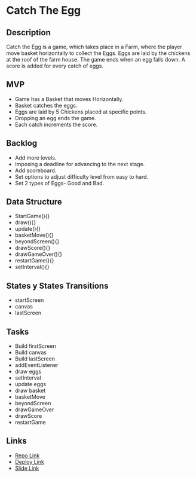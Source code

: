 # Catch The Egg

## Description

Catch the Egg is a game, which takes place in a Farm, where the player move basket horizontally to collect the Eggs. Eggs are laid by the chickens at the roof of the farm house. The game ends when an egg falls down. A score is added for every catch of eggs.

## MVP

- Game has a Basket that moves Horizontally.
- Basket catches the eggs.
- Eggs are laid by 5 Chickens placed at specific points.
- Dropping an egg ends the game.
- Each catch increments the score.

## Backlog

- Add more levels.
- Imposing a deadline for advancing to the next stage.
- Add scoreboard.
- Set options to adjust difficulty level from easy to hard.
- Set 2 types of Eggs- Good and Bad.

## Data Structure

- StartGame(){}
- draw(){}
- update(){}
- basketMove(){}
- beyondScreen(){}
- drawScore(){}
- drawGameOver(){}
- restartGame(){}
- setInterval(){}

## States y States Transitions

- startScreen
- canvas
- lastScreen

## Tasks

- Build firstScreen
- Build canvas 
- Build lastScreen
- addEventListener
- draw eggs
- setInterval
- update eggs
- draw basket
- basketMove
- beyondScreen
- drawGameOver
- drawScore
- restartGame

## Links

- [Repo Link](https://github.com/aziyanissam/Project-1---Catch-the-Egg.git)
- [Deploy Link]( https://aziyanissam.github.io/Project-1---Catch-the-Egg/)
- [Slide Link](https://docs.google.com/presentation/d/1AGZ8AiinOyRpRmuz-iwCZAHWNJ7OKis__Gx_fuwLjek/edit?usp=sharing)



